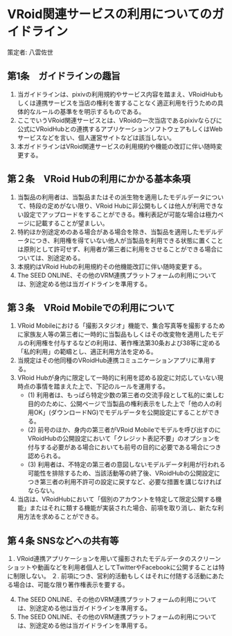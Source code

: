 # VRoid関連サービスの利用についてのガイドライン

策定者: 八雲佐世

## 第1条　ガイドラインの趣旨
1. 当ガイドラインは、pixivの利用規約やサービス内容を踏まえ、VRoidHubもしくは連携サービスを当店の権利を害することなく適正利用を行うための具体的なルールの基準をを明示するものである。
2. ここでいうVRoid関連サービスとは、VRoidの一次当店であるpixivならびに公式にVRoidHubとの連携するアプリケーションソフトウェアもしくはWebサービスなどを言い、個人運営サイトなどは該当しない。
3. 本ガイドラインはVRoid関連サービスの利用規約や機能の改訂に伴い随時変更する。

## 第２条　VRoid Hubの利用にかかる基本条項
1.  当製品の利用者は、当製品またはその派生物を適用したモデルデータについて、特段の定めがない限り、VRoid Hubに非公開もしくは他人が利用できない設定でアップロードをすることができる。権利表記が可能な場合は極力ページに記載することが望ましい。
2. 特約ほか別途定めのある場合がある場合を除き、当製品を適用したモデルデータにつき、利用権を得ていない他人が当製品を利用できる状態に置くことは原則として許可せず、利用者が第三者に利用をさせることができる場合については、別途定める。
3. 本規約はVRoid Hubの利用規約その他機能改訂に伴い随時変更する。
4. The SEED ONLINE、その他のVRM連携プラットフォームの利用については、別途定める他は当ガイドラインを準用する。

## 第３条　VRoid Mobileでの利用について
1. VRoid Mobileにおける「撮影スタジオ」機能で、集合写真等を撮影するために家族友人等の第三者に一時的に当製品もしくはその改変物を適用したモデルの利用権を付与するなどの利用は、著作権法第30条および38等に定める「私的利用」の範疇とし、適正利用方法を定める。
2. 当規定はその他同種のVRoidHub連携コミュニケーションアプリに準用する。
3. VRoid Hubが身内に限定して一時的に利用を認める設定に対応していない現時点の事情を踏まえた上で、下記のルールを運用する。
   - (1) 利用者は、もっぱら特定少数の第三者の交流手段として私的に楽しむ目的のために、公開ページで当製品の権利表示をした上で「他の人の利用OK」(ダウンロードNG)でモデルデータを公開設定にすることができる。
   - (2) 前号のほか、身内の第三者がVRoid Mobileでモデルを呼び出すのにVRoidHubの公開設定において「クレジット表記不要」のオプションを付与する必要がある場合においても前号の目的に必要である場合につき認められる。
   - (3) 利用者は、不特定の第三者の意図しないモデルデータ利用が行われる可能性を排除するため、当該活動等の終了後、VRoidHubの公開設定につき第三者の利用不許可の設定に戻すなど、必要な措置を講じなければならない。
4. 当店は、VRoidHubにおいて「個別のアカウントを特定して限定公開する機能」またはそれに類する機能が実装された場合、前項を取り消し、新たな利用方法を求めることができる。

## 第４条 SNSなどへの共有等
１. VRoid連携アプリケーションを用いて撮影されたモデルデータのスクリーンショットや動画などを利用者個人としてTwitterやFacebookに公開することは特に制限しない。
２. 前項につき、営利的活動もしくはそれに付随する活動にあたる場合は、可能な限り著作権表示を要する。

4. The SEED ONLINE、その他のVRM連携プラットフォームの利用については、別途定める他は当ガイドラインを準用する。
4. The SEED ONLINE、その他のVRM連携プラットフォームの利用については、別途定める他は当ガイドラインを準用する。
